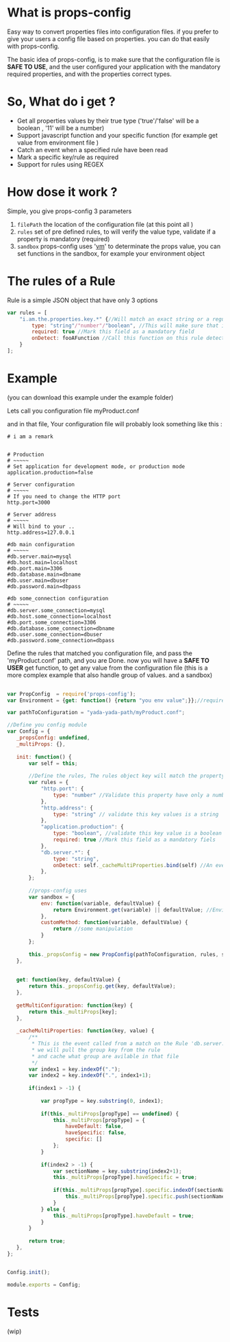 # What is props-config

Easy way to convert properties files into configuration files.
if you prefer to give your users a config file based on properties.
you can do that easily with props-config.

The basic idea of props-config, is to make sure that the configuration file is **SAFE TO USE**, and the user configured your application with the mandatory required properties, 
and with the properties correct types.


# So, What do i get ?

* Get all properties values by their true type ('true'/'false' will be a boolean , '11' will be a number)
* Support javascript function and your specific function (for example get value from environment file ) 
* Catch an event when a specified rule have been read
* Mark a specific key/rule as required
* Support for rules using REGEX


# How dose it work ?

Simple, you give props-config 3 parameters

1. ```filePath``` the location of the configuration file (at this point all )
2. ```rules``` set of pre defined rules, to will verify the value type, validate if a property is mandatory (required) 
3. ```sandbox``` props-config uses '[vm](https://nodejs.org/api/vm.html)' to determinate the props value, you can set functions in the sandbox, for example your environment object 


# The rules of a Rule 

Rule is a simple JSON object that have only 3 options
```javascript
var rules = [
	"i.am.the.properties.key.*" {//Will match an exact string or a regular expression 
		type: "string"/"number"/"boolean", //This will make sure that if a value was defined, it was with the requested type
		required: true //Mark this field as a mandatory field
		onDetect: fooAFunction //Call this function on this rule detection. if returned false, means an invalid config file
	}
];
```


# Example 

(you can download this example under the example folder)

Lets call you configuration file myProduct.conf

and in that file, Your configuration file will probably look something like this : 

```
# i am a remark


# Production
# ~~~~~
# Set application for development mode, or production mode
application.production=false

# Server configuration
# ~~~~~
# If you need to change the HTTP port
http.port=3000

# Server address
# ~~~~~
# Will bind to your ..
http.address=127.0.0.1

#db main configuration
# ~~~~~ 
#db.server.main=mysql
#db.host.main=localhost
#db.port.main=3306
#db.database.main=dbname
#db.user.main=dbuser
#db.password.main=dbpass

#db some_connection configuration
# ~~~~~ 
#db.server.some_connection=mysql
#db.host.some_connection=localhost
#db.port.some_connection=3306
#db.database.some_connection=dbname
#db.user.some_connection=dbuser
#db.password.some_connection=dbpass

```

Define the rules that matched you configuration file, and pass the 'myProduct.conf' path, and you are Done.
now you will have a **SAFE TO USER** get function, to get any value from the configuration file 
(this is a more complex example that also handle group of values. and a sandbox)

 ```javascript
  
var PropConfig  = require('props-config');
var Environment = {get: function() {return "you env value";}};//require('<path to you env if you have one>/Environment.js');

var pathToConfiguration = "yada-yada-path/myProduct.conf";

//Define you config module 
var Config = {
	_propsConfig: undefined, 
	_multiProps: {},
	
	init: function() {
		var self = this;
		
		//Define the rules, The rules object key will match the property key 
		var rules = {
			"http.port": {
				type: "number" //Validate this property have only a number type, other wise you will get and error
			},
			"http.address": {
				type: "string" // validate this key values is a string
			},
			"application.production": {
				type: "boolean", //validate this key value is a boolean
				required: true //Mark this field as a mandatory fiels
			},
			"db.server.*": {
				type: "string",
				onDetect: self._cacheMultiProperties.bind(self) //An event notifying when use defined some property
			},
		};
		
		//props-config uses 
		var sandbox = {
			env: function(variable, defaultValue) {
				return Environment.get(variable) || defaultValue; //Environment is your environment object
			}, 
			customMethod: function(variable, defaultValue) {
				return //some manipulation 
			}
		};
		
		this._propsConfig = new PropConfig(pathToConfiguration, rules, sandbox);
	}, 
	
	
	get: function(key, defaultValue) {
		return this._propsConfig.get(key, defaultValue);
	},
	
	getMultiConfiguration: function(key) {
		return this._multiProps[key];
	},
	
	_cacheMultiProperties: function(key, value) {
		/**
		 * This is the event called from a match on the Rule 'db.server.*'
		 * we will pull the group key from the rule
		 * and cache what group are avilable in that file 
		 */
		var index1 = key.indexOf(".");
		var index2 = key.indexOf(".", index1+1);
		
		if(index1 > -1) {
			
			var propType = key.substring(0, index1);
			
			if(this._multiProps[propType] == undefined) {
				this._multiProps[propType] = { 
					haveDefault: false,
					haveSpecific: false, 
					specific: []
				};
			}
			
			if(index2 > -1) {
				var sectionName = key.substring(index2+1);
				this._multiProps[propType].haveSpecific = true;
				
				if(this._multiProps[propType].specific.indexOf(sectionName) == -1) {
					this._multiProps[propType].specific.push(sectionName);
				}
			} else {
				this._multiProps[propType].haveDefault = true;
			}
		}
		
		return true;
	},	
};


Config.init();

module.exports = Config;
  ```
  
# Tests 
  (wip)
